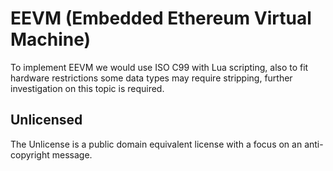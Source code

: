# EEVM (Embedded Ethereum Virtual Machine)
To implement EEVM we would use ISO C99 with Lua scripting, also to fit hardware restrictions some data types may require stripping, further investigation on this topic is required.

## Unlicensed
The Unlicense is a public domain equivalent license with a focus on an anti-copyright message.
